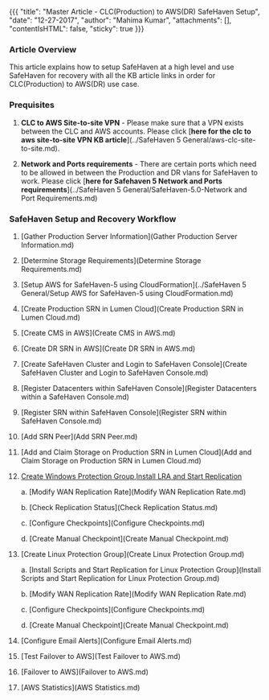 {{{
  "title": "Master Article - CLC(Production) to AWS(DR) SafeHaven Setup",
  "date": "12-27-2017",
  "author": "Mahima Kumar",
  "attachments": [],
  "contentIsHTML": false,
  "sticky": true
}}}

### Article Overview
This article explains how to setup SafeHaven at a high level and use SafeHaven for recovery with all the KB article links in order for CLC(Production) to AWS(DR) use case.

### Prequisites
1. **CLC to AWS Site-to-site VPN** - Please make sure that a VPN exists between the CLC and AWS accounts. Please click [**here for the clc to aws site-to-site VPN KB article**](../SafeHaven 5 General/aws-clc-site-to-site.md).

2. **Network and Ports requirements** - There are certain ports which need to be allowed in between the Production and DR vlans for SafeHaven to work. Please click [**here for Safehaven 5 Network and Ports requirements**](../SafeHaven 5 General/SafeHaven-5.0-Network and Port Requirements.md)

### SafeHaven Setup and Recovery Workflow

1. [Gather Production Server Information](Gather Production Server Information.md)

2. [Determine Storage Requirements](Determine Storage Requirements.md)

3. [Setup AWS for SafeHaven-5 using CloudFormation](../SafeHaven 5 General/Setup AWS for SafeHaven-5 using CloudFormation.md)

4. [Create Production SRN in Lumen Cloud](Create Production SRN in Lumen Cloud.md)

5. [Create CMS in AWS](Create CMS in AWS.md)

6. [Create DR SRN in AWS](Create DR SRN in AWS.md)

7. [Create SafeHaven Cluster and Login to SafeHaven Console](Create SafeHaven Cluster and Login to SafeHaven Console.md)

8. [Register Datacenters within SafeHaven Console](Register Datacenters within a SafeHaven Console.md)

9. [Register SRN within SafeHaven Console](Register SRN within SafeHaven Console.md)

10. [Add SRN Peer](Add SRN Peer.md)

11. [Add and Claim Storage on Production SRN in Lumen Cloud](Add and Claim Storage on Production SRN in Lumen Cloud.md)

12. [Create Windows Protection Group,Install LRA and Start Replication](Create-Windows-Protection-Group-Install-LRA-and-Start-Replication.md)

    a. [Modify WAN Replication Rate](Modify WAN Replication Rate.md)
    
    b. [Check Replication Status](Check Replication Status.md)

    c. [Configure Checkpoints](Configure Checkpoints.md)

    d. [Create Manual Checkpoint](Create Manual Checkpoint.md)

13. [Create Linux Protection Group](Create Linux Protection Group.md)
	
    a. [Install Scripts and Start Replication for Linux Protection Group](Install Scripts and Start Replication for Linux Protection Group.md)
    
    b. [Modify WAN Replication Rate](Modify WAN Replication Rate.md)
    
    c. [Configure Checkpoints](Configure Checkpoints.md)

    d. [Create Manual Checkpoint](Create Manual Checkpoint.md)  

14.  [Configure Email Alerts](Configure Email Alerts.md)
    
15.  [Test Failover to AWS](Test Failover to AWS.md)
 
16.  [Failover to AWS](Failover to AWS.md)

17. [AWS Statistics](AWS Statistics.md)

